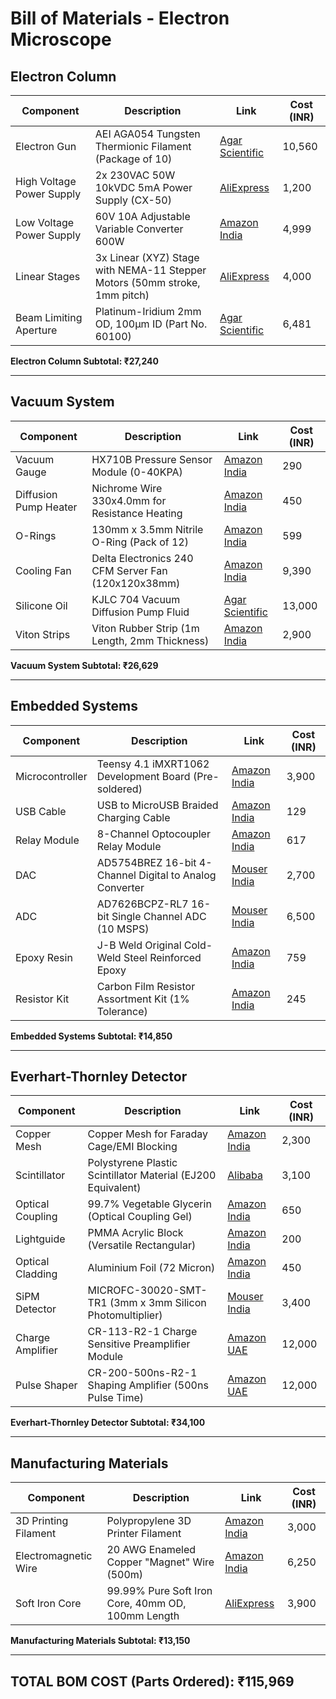 # Bill of Materials - Electron Microscope

## Electron Column

| Component | Description | Link | Cost (INR) |
|-----------|-------------|------|------------|
| Electron Gun | AEI AGA054 Tungsten Thermionic Filament (Package of 10) | [Agar Scientific](https://www.agarscientific.com/agar-filaments) | 10,560 |
| High Voltage Power Supply | 2x 230VAC 50W 10kVDC 5mA Power Supply (CX-50) | [AliExpress](https://ar.aliexpress.com/item/1005003518403820.html) | 1,200 |
| Low Voltage Power Supply | 60V 10A Adjustable Variable Converter 600W | [Amazon India](https://www.amazon.in/Adjustable-05-60Volt-Variable-Converter-600Watts/dp/B0F3KJ5VNP) | 4,999 |
| Linear Stages | 3x Linear (XYZ) Stage with NEMA-11 Stepper Motors (50mm stroke, 1mm pitch) | [AliExpress](https://ar.aliexpress.com/item/1005007308081154.html) | 4,000 |
| Beam Limiting Aperture | Platinum-Iridium 2mm OD, 100μm ID (Part No. 60100) | [Agar Scientific](https://www.agarscientific.com/tem/apertures/apertures-2-0-x-0-6mm-platinum-iridium) | 6,481 |

**Electron Column Subtotal: ₹27,240**

---

## Vacuum System

| Component | Description | Link | Cost (INR) |
|-----------|-------------|------|------------|
| Vacuum Gauge | HX710B Pressure Sensor Module (0-40KPA) | [Amazon India](https://www.amazon.in/HX710B-PRESSURE-0-40KPA-SENSOR-MODULE/dp/B0B662SYNH) | 290 |
| Diffusion Pump Heater | Nichrome Wire 330x4.0mm for Resistance Heating | [Amazon India](https://www.amazon.in/Filfora-Nichrome-Resistance-Heating-330x4-0mm/dp/B0CVTR7J1D) | 450 |
| O-Rings | 130mm x 3.5mm Nitrile O-Ring (Pack of 12) | [Amazon India](https://www.amazon.in/Oring-130-3-5mm-Pack-12pc/dp/B08PTCKJ3Y) | 599 |
| Cooling Fan | Delta Electronics 240 CFM Server Fan (120x120x38mm) | [Amazon India](https://www.amazon.in/Delta-Electronics-AFB1212GHE-CF00-120x120x-connector/dp/B004X2M2GG) | 9,390 |
| Silicone Oil | KJLC 704 Vacuum Diffusion Pump Fluid | [Agar Scientific](https://www.agarscientific.com/vacuum-diffusion-pump-fluids) | 13,000 |
| Viton Strips | Viton Rubber Strip (1m Length, 2mm Thickness) | [Amazon India](https://www.amazon.in/Rubber-Strip-Length-Thickness-Backing/dp/B0BL5PBXGG) | 2,900 |

**Vacuum System Subtotal: ₹26,629**

---

## Embedded Systems

| Component | Description | Link | Cost (INR) |
|-----------|-------------|------|------------|
| Microcontroller | Teensy 4.1 iMXRT1062 Development Board (Pre-soldered) | [Amazon India](https://www.amazon.in/4-1-iMXRT1062-Development-soldered-Pre-soldered/dp/B0DP6M197Q) | 3,900 |
| USB Cable | USB to MicroUSB Braided Charging Cable | [Amazon India](https://www.amazon.in/amazon-basics-Braided-Charging-Transfer/dp/B0CH1499X7) | 129 |
| Relay Module | 8-Channel Optocoupler Relay Module | [Amazon India](https://www.amazon.in/CLUB-BOLLYWOOD-Channel-Optocoupler-Insulation/dp/B0C2PT1KRB) | 617 |
| DAC | AD5754BREZ 16-bit 4-Channel Digital to Analog Converter | [Mouser India](https://www.mouser.in/ProductDetail/Analog-Devices/AD5754BREZ?qs=NmRFExCfTkE9WVZYrblgWQ%3D%3D) | 2,700 |
| ADC | AD7626BCPZ-RL7 16-bit Single Channel ADC (10 MSPS) | [Mouser India](https://www.mouser.in/ProductDetail/Analog-Devices/AD7626BCPZ-RL7?qs=%2FtpEQrCGXCwjx1S0Wpoj8A%3D%3D) | 6,500 |
| Epoxy Resin | J-B Weld Original Cold-Weld Steel Reinforced Epoxy | [Amazon India](https://www.amazon.in/J-B-Weld-Original-Cold-Weld-Reinforced/dp/B0006O1ICE) | 759 |
| Resistor Kit | Carbon Film Resistor Assortment Kit (1% Tolerance) | [Amazon India](https://www.amazon.in/Kinds-Value-Resistor-Assortment-electronic/dp/B08WKJPY5M) | 245 |

**Embedded Systems Subtotal: ₹14,850**

---

## Everhart-Thornley Detector

| Component | Description | Link | Cost (INR) |
|-----------|-------------|------|------------|
| Copper Mesh | Copper Mesh for Faraday Cage/EMI Blocking | [Amazon India](https://www.amazon.in/Copper-Mesh-Prefect-Blocking-Eco-Friendly/dp/B08PSLHWZT/) | 2,300 |
| Scintillator | Polystyrene Plastic Scintillator Material (EJ200 Equivalent) | [Alibaba](https://www.alibaba.com/product-detail/Polystyrene-Plastic-scintillator-material-equivalent-EJ_1601298622046.html) | 3,100 |
| Optical Coupling | 99.7% Vegetable Glycerin (Optical Coupling Gel) | [Amazon India](https://www.amazon.in/Chemtex-Glycerine-Vegetable-Emulsifier-Sweetener/dp/B09KRYXW67) | 650 |
| Lightguide | PMMA Acrylic Block (Versatile Rectangular) | [Amazon India](https://www.amazon.in/UraXx-Versatile-Rectangular-Limitless-Possibilities/dp/B0CGNCHX6W) | 200 |
| Optical Cladding | Aluminium Foil (72 Micron) | [Amazon India](https://www.amazon.in/Ezee-Aluminium-Foil-72-Micron/dp/B00Y0Q073A) | 450 |
| SiPM Detector | MICROFC-30020-SMT-TR1 (3mm x 3mm Silicon Photomultiplier) | [Mouser India](https://www.mouser.in/ProductDetail/onsemi/MICROFC-30020-SMT-TR1?qs=byeeYqUIh0PslEkIwO7UpQ%3D%3D) | 3,400 |
| Charge Amplifier | CR-113-R2-1 Charge Sensitive Preamplifier Module | [Amazon UAE](https://www.amazon.ae/CR-113-R2-1-Charge-Sensitive-preamplifier-Module/dp/B07BCQSBD8) | 12,000 |
| Pulse Shaper | CR-200-500ns-R2-1 Shaping Amplifier (500ns Pulse Time) | [Amazon UAE](https://www.amazon.ae/Cremat-Inc-CR-200-500ns-R2-1-Shaping-Amplifier/dp/B07BD28Y7R) | 12,000 |

**Everhart-Thornley Detector Subtotal: ₹34,100**

---

## Manufacturing Materials

| Component | Description | Link | Cost (INR) |
|-----------|-------------|------|------------|
| 3D Printing Filament | Polypropylene 3D Printer Filament | [Amazon India](https://www.amazon.in/WOL-3D-POLYPROPYLENE-printer-Filament/dp/B08PC3BNV9) | 3,000 |
| Electromagnetic Wire | 20 AWG Enameled Copper "Magnet" Wire (500m) | [Amazon India](https://www.amazon.in/GREENARTZ%C2%AE-Enamelled-Electrical-Winding-Jewellery/dp/B09742PB87/)| 6,250 |
| Soft Iron Core | 99.99% Pure Soft Iron Core, 40mm OD, 100mm Length | [AliExpress](https://ar.aliexpress.com/item/1005009149452245.html) | 3,900 |

**Manufacturing Materials Subtotal: ₹13,150**

---

## **TOTAL BOM COST (Parts Ordered): ₹115,969**